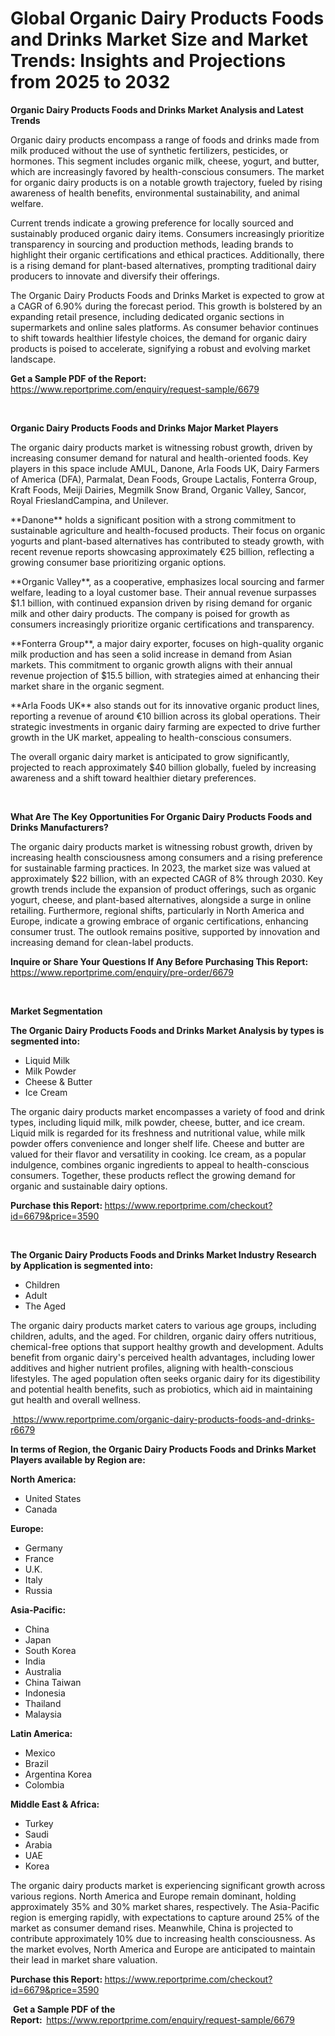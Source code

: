 <p><h1>Global Organic Dairy Products Foods and Drinks Market Size and Market Trends: Insights and Projections from 2025 to 2032</h1></p><p><strong>Organic Dairy Products Foods and Drinks Market Analysis and Latest Trends</strong></p>
<p><p>Organic dairy products encompass a range of foods and drinks made from milk produced without the use of synthetic fertilizers, pesticides, or hormones. This segment includes organic milk, cheese, yogurt, and butter, which are increasingly favored by health-conscious consumers. The market for organic dairy products is on a notable growth trajectory, fueled by rising awareness of health benefits, environmental sustainability, and animal welfare.</p><p>Current trends indicate a growing preference for locally sourced and sustainably produced organic dairy items. Consumers increasingly prioritize transparency in sourcing and production methods, leading brands to highlight their organic certifications and ethical practices. Additionally, there is a rising demand for plant-based alternatives, prompting traditional dairy producers to innovate and diversify their offerings.</p><p>The Organic Dairy Products Foods and Drinks Market is expected to grow at a CAGR of 6.90% during the forecast period. This growth is bolstered by an expanding retail presence, including dedicated organic sections in supermarkets and online sales platforms. As consumer behavior continues to shift towards healthier lifestyle choices, the demand for organic dairy products is poised to accelerate, signifying a robust and evolving market landscape.</p></p>
<p><strong>Get a Sample PDF of the Report:&nbsp;</strong> <a href="https://www.reportprime.com/enquiry/request-sample/6679?utm_campaign=4575&utm_medium=2&utm_source=Github&utm_content=ia&utm_term=16052025&utm_id=organic-dairy-products-foods-and-drinks">https://www.reportprime.com/enquiry/request-sample/6679</a></p>
<p>&nbsp;</p>
<p><strong>Organic Dairy Products Foods and Drinks Major Market Players</strong></p>
<p><p>The organic dairy products market is witnessing robust growth, driven by increasing consumer demand for natural and health-oriented foods. Key players in this space include AMUL, Danone, Arla Foods UK, Dairy Farmers of America (DFA), Parmalat, Dean Foods, Groupe Lactalis, Fonterra Group, Kraft Foods, Meiji Dairies, Megmilk Snow Brand, Organic Valley, Sancor, Royal FrieslandCampina, and Unilever.</p><p>**Danone** holds a significant position with a strong commitment to sustainable agriculture and health-focused products. Their focus on organic yogurts and plant-based alternatives has contributed to steady growth, with recent revenue reports showcasing approximately €25 billion, reflecting a growing consumer base prioritizing organic options.</p><p>**Organic Valley**, as a cooperative, emphasizes local sourcing and farmer welfare, leading to a loyal customer base. Their annual revenue surpasses $1.1 billion, with continued expansion driven by rising demand for organic milk and other dairy products. The company is poised for growth as consumers increasingly prioritize organic certifications and transparency.</p><p>**Fonterra Group**, a major dairy exporter, focuses on high-quality organic milk production and has seen a solid increase in demand from Asian markets. This commitment to organic growth aligns with their annual revenue projection of $15.5 billion, with strategies aimed at enhancing their market share in the organic segment.</p><p>**Arla Foods UK** also stands out for its innovative organic product lines, reporting a revenue of around €10 billion across its global operations. Their strategic investments in organic dairy farming are expected to drive further growth in the UK market, appealing to health-conscious consumers.</p><p>The overall organic dairy market is anticipated to grow significantly, projected to reach approximately $40 billion globally, fueled by increasing awareness and a shift toward healthier dietary preferences.</p></p>
<p>&nbsp;</p>
<p><strong>What Are The Key Opportunities For Organic Dairy Products Foods and Drinks Manufacturers?</strong></p>
<p><p>The organic dairy products market is witnessing robust growth, driven by increasing health consciousness among consumers and a rising preference for sustainable farming practices. In 2023, the market size was valued at approximately $22 billion, with an expected CAGR of 8% through 2030. Key growth trends include the expansion of product offerings, such as organic yogurt, cheese, and plant-based alternatives, alongside a surge in online retailing. Furthermore, regional shifts, particularly in North America and Europe, indicate a growing embrace of organic certifications, enhancing consumer trust. The outlook remains positive, supported by innovation and increasing demand for clean-label products.</p></p>
<p><strong>Inquire or Share Your Questions If Any Before Purchasing This Report:</strong> <a href="https://www.reportprime.com/enquiry/pre-order/6679?utm_campaign=4575&utm_medium=2&utm_source=Github&utm_content=ia&utm_term=16052025&utm_id=organic-dairy-products-foods-and-drinks">https://www.reportprime.com/enquiry/pre-order/6679</a></p>
<p>&nbsp;</p>
<p><strong>Market Segmentation</strong></p>
<p><strong>The Organic Dairy Products Foods and Drinks Market Analysis by types is segmented into:</strong></p>
<p><ul><li>Liquid Milk</li><li>Milk Powder</li><li>Cheese & Butter</li><li>Ice Cream</li></ul></p>
<p><p>The organic dairy products market encompasses a variety of food and drink types, including liquid milk, milk powder, cheese, butter, and ice cream. Liquid milk is regarded for its freshness and nutritional value, while milk powder offers convenience and longer shelf life. Cheese and butter are valued for their flavor and versatility in cooking. Ice cream, as a popular indulgence, combines organic ingredients to appeal to health-conscious consumers. Together, these products reflect the growing demand for organic and sustainable dairy options.</p></p>
<p><strong>Purchase this Report:&nbsp;</strong><a href="https://www.reportprime.com/checkout?id=6679&price=3590&utm_campaign=4575&utm_medium=2&utm_source=Github&utm_content=ia&utm_term=16052025&utm_id=organic-dairy-products-foods-and-drinks">https://www.reportprime.com/checkout?id=6679&price=3590</a></p>
<p>&nbsp;</p>
<p><strong>The Organic Dairy Products Foods and Drinks Market Industry Research by Application is segmented into:</strong></p>
<p><ul><li>Children</li><li>Adult</li><li>The Aged</li></ul></p>
<p><p>The organic dairy products market caters to various age groups, including children, adults, and the aged. For children, organic dairy offers nutritious, chemical-free options that support healthy growth and development. Adults benefit from organic dairy's perceived health advantages, including lower additives and higher nutrient profiles, aligning with health-conscious lifestyles. The aged population often seeks organic dairy for its digestibility and potential health benefits, such as probiotics, which aid in maintaining gut health and overall wellness.</p></p>
<p><a href="https://www.reportprime.com/organic-dairy-products-foods-and-drinks-r6679?utm_campaign=4575&utm_medium=2&utm_source=Github&utm_content=ia&utm_term=16052025&utm_id=organic-dairy-products-foods-and-drinks">&nbsp;https://www.reportprime.com/organic-dairy-products-foods-and-drinks-r6679</a></p>
<p><strong>In terms of Region, the Organic Dairy Products Foods and Drinks Market Players available by Region are:</strong></p>
<p>
    <p> <strong> North America: </strong>
        <ul>
            <li>United States</li>
            <li>Canada</li>
        </ul>
        </p> 
    <p> <strong> Europe: </strong>
        <ul>
            <li>Germany</li>
            <li>France</li>
            <li>U.K.</li>
            <li>Italy</li>
            <li>Russia</li>
        </ul>
        </p> 
    <p> <strong> Asia-Pacific: </strong>
        <ul>
            <li>China</li>
            <li>Japan</li>
            <li>South Korea</li>
            <li>India</li>
            <li>Australia</li>
            <li>China Taiwan</li>
            <li>Indonesia</li>
            <li>Thailand</li>
            <li>Malaysia</li>
        </ul>
        </p> 
    <p> <strong> Latin America: </strong>
        <ul>
            <li>Mexico</li>
            <li>Brazil</li>
            <li>Argentina Korea</li>
            <li>Colombia</li>
        </ul>
        </p> 
    <p> <strong> Middle East & Africa: </strong>
        <ul>
            <li>Turkey</li>
            <li>Saudi</li>
            <li>Arabia</li>
            <li>UAE</li>
            <li>Korea</li>
        </ul>
    </p>
    </p>
<p><p>The organic dairy products market is experiencing significant growth across various regions. North America and Europe remain dominant, holding approximately 35% and 30% market shares, respectively. The Asia-Pacific region is emerging rapidly, with expectations to capture around 25% of the market as consumer demand rises. Meanwhile, China is projected to contribute approximately 10% due to increasing health consciousness. As the market evolves, North America and Europe are anticipated to maintain their lead in market share valuation.</p></p>
<p><strong>Purchase this Report: </strong><a href="https://www.reportprime.com/checkout?id=6679&price=3590&utm_campaign=4575&utm_medium=2&utm_source=Github&utm_content=ia&utm_term=16052025&utm_id=organic-dairy-products-foods-and-drinks">https://www.reportprime.com/checkout?id=6679&price=3590</a></p>
<p>&nbsp;<strong>Get a Sample PDF of the Report:&nbsp;&nbsp;</strong><a href="https://www.reportprime.com/enquiry/request-sample/6679?utm_campaign=4575&utm_medium=2&utm_source=Github&utm_content=ia&utm_term=16052025&utm_id=organic-dairy-products-foods-and-drinks">https://www.reportprime.com/enquiry/request-sample/6679</a></p>
<p><strong></strong></p>
<p><p></p><p></p><p></p></p>